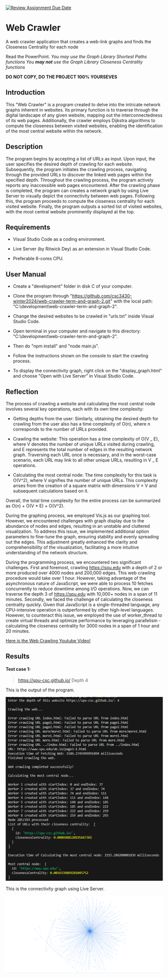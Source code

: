 [![Review Assignment Due Date](https://classroom.github.com/assets/deadline-readme-button-24ddc0f5d75046c5622901739e7c5dd533143b0c8e959d652212380cedb1ea36.svg)](https://classroom.github.com/a/vObvlpWW)

# Web Crawler

A web crawler application that creates a web-link graphs and finds the Closeness Centrality for each node

Read the PowerPoint.
_You may use the Graph Library Shortest Paths functions_
_You **may not** use the Graph Library Closeness Centrality functions_

**DO NOT COPY, DO THE PROJECT 100% YOURSEVES**

## Introduction

This "Web Crawler" is a program created to delve into the intricate network graphs inherent in websites. Its primary function is to traverse through the digital landscape of any given website, mapping out the interconnectedness of its web pages. Additionally, the crawler employs Dijkstra algorithms to compute the closeness between visited websites, enabling the identification of the most central website within the network.

## Description

The program begins by accepting a list of URLs as input. Upon input, the user specifies the desired depth of crawling for each website. Subsequently, the program initiates the crawling process, navigating through the provided URLs to discover the linked web pages within the specified depth. Throughout the crawling process, the program actively reports any inaccessible web pages encountered. After the crawling phase is completed, the program can creates a network graph by using Live Server to visually depict the connectivity between web pages. Following this, the program proceeds to compute the closeness centrality for each visited website. Finally, the program outputs a sorted list of visited websites, with the most central website prominently displayed at the top.

## Requirements

- Visual Studio Code as a coding environment.

- Live Server (by Ritwick Dey) as an extension in Visual Studio Code.

- Preferable 8-cores CPU.

## User Manual

- Create a "development" folder in disk C of your computer.

- Clone the program through "https://github.com/csc3430-winter2024/web-crawler-term-and-graph-2.git" with the local path: "C:\development\web-crawler-term-and-graph-2".

- Change the desired websites to be crawled in "urls.txt" inside Visual Studio Code.

- Open terminal in your computer and navigate to this directory: "C:\development\web-crawler-term-and-graph-2".

- Then do "npm install" and "node main.js".

- Follow the instructions shown on the console to start the crawling process.

- To display the connectivity graph, right click on the "display_graph.html" and choose "Open with Live Server" in Visual Studio Code.

## Reflection

The process of crawling a website and calculating the most central node involves several key operations, each with its own time complexity:

- Getting depths from the user: Similarly, obtaining the desired depth for crawling from the user also has a time complexity of O(n), where n corresponds to the number of URLs provided.

- Crawling the website: This operation has a time complexity of O(V _ E), where V denotes the number of unique URLs visited during crawling, and E represents the total number of edges in the resulting network graph. Traversing each URL once is necessary, and in the worst-case scenario, each URL may link to all other unique URLs, resulting in V _ E operations.

- Calculating the most central node: The time complexity for this task is O(V^2), where V signifies the number of unique URLs. This complexity arises from the creation of a square matrix with dimensions V × V and subsequent calculations based on it.

Overall, the total time complexity for the entire process can be summarized as O(n) + O(V \* E) + O(V^2).

During the graphing process, we employed Vis.js as our graphing tool. However, we encountered challenges with graph display due to the abundance of nodes and edges, resulting in an unstable and cluttered visualization. To address this issue, we implemented additional option parameters to fine-tune the graph, ensuring stability and evenly spreading out the edges. This adjustment greatly enhanced the clarity and comprehensibility of the visualization, facilitating a more intuitive understanding of the network structure.

During the programming process, we encountered two significant challenges. First and foremost, crawling https://spu.edu with a depth of 2 or more produced over 4000 nodes and 200,000 edges. This web crawling procedure would take over 1 hour. However, taking advantage of the asynchronous nature of JavaScript, we were able to process 10 fetches concurrently to reduce downtime among I/O operations. Now, we can traverse the depth 3 of https://spu.edu with 10,000+ nodes in a span of 11 minutes. Secondly, we faced the challenge of calculating the closeness centrality quickly. Given that JavaScript is a single-threaded language, any CPU-intensive operation is outperformed by other high-level languages. However, to counteract this issue, we employed the use of worker_thread to create virtual threads and optimize performance by leveraging parallelism - calculating the closeness centrality for 3000 nodes in a span of 1 hour and 20 minutes.

[Here is the Web Crawling Youtube Video!](https://www.youtube.com/watch?v=MY4cxp9jnFc)

## Results

#### Test case 1:

> https://spu-csc.github.io/
> Depth 4

This is the output of the program.

![Output of the program](output.png)

This is the connectivity graph using Live Server.

![Connectivity Graph](connectivity-graph.png)

